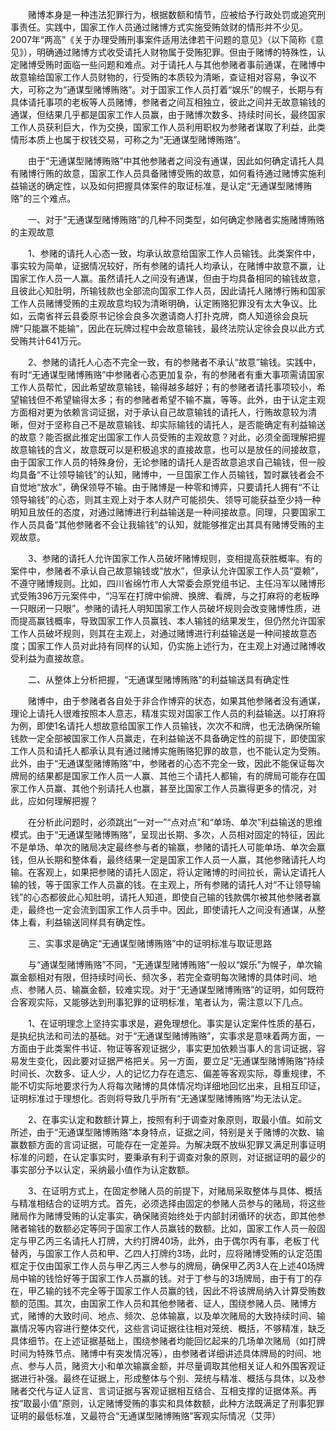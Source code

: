 　　赌博本身是一种违法犯罪行为，根据数额和情节，应被给予行政处罚或追究刑事责任。实践中，国家工作人员通过赌博方式实施受贿敛财的情形并不少见。2007年“两高”《关于办理受贿刑事案件适用法律若干问题的意见》（以下简称《意见》），明确通过赌博方式收受请托人财物属于受贿犯罪。但由于赌博的特殊性，认定赌博受贿时面临一些问题和难点。对于请托人与其他参赌者事前通谋，在赌博中故意输给国家工作人员财物的，行受贿的本质较为清晰，查证相对容易，争议不大，可称之为“通谋型赌博贿赂”。对于国家工作人员打着“娱乐”的幌子，长期与有具体请托事项的老板等人员赌博，参赌者之间互相独立，彼此之间并无故意输钱的通谋，但结果几乎都是国家工作人员赢，由于赌博次数多、持续时间长，最终国家工作人员获利巨大，作为交换，国家工作人员利用职权为参赌者谋取了利益，此类情形本质上也属于权钱交易，可称之为“无通谋型赌博贿赂”。

　　由于“无通谋型赌博贿赂”中其他参赌者之间没有通谋，因此如何确定请托人具有赌博行贿的故意，国家工作人员具备赌博受贿的故意，如何看待通过赌博实施利益输送的确定性，以及如何把握具体案件的取证标准，是认定“无通谋型赌博贿赂”的三个难点。

　　一、对于“无通谋型赌博贿赂”的几种不同类型，如何确定参赌者实施赌博贿赂的主观故意

　　1、参赌的请托人心态一致，均承认故意给国家工作人员输钱。此类案件中，事实较为简单，证据情况较好，所有参赌的请托人均承认，在赌博中故意不赢，让国家工作人员一人赢。虽然请托人之间没有通谋，但由于均具备相同的输钱故意，且彼此心知肚明，所输钱款也全部流向国家工作人员，因此请托人赌博行贿和国家工作人员赌博受贿的主观故意均较为清晰明确，认定贿赂犯罪没有太大争议。比如，云南省祥云县委原书记徐会良多次邀请商人打扑克牌，商人知道徐会良玩牌“只能赢不能输”，因此在玩牌过程中会故意输钱，最终法院认定徐会良以此方式受贿共计641万元。

　　2、参赌的请托人心态不完全一致，有的参赌者不承认“故意”输钱。实践中，有时“无通谋型赌博贿赂”中参赌者心态更加复杂，有的参赌者有重大事项需请国家工作人员帮忙，因此希望故意输钱，输得越多越好；有的参赌者请托事项较小，希望输钱但不希望输得太多；有的参赌者希望不输不赢，等等。此外，由于认定主观方面相对更为依赖言词证据，对于承认自己故意输钱的请托人，行贿故意较为清晰，但对于坚称自己不是故意输钱、却实际输钱的请托人，是否能确定有利益输送的故意？能否据此推定出国家工作人员受贿的主观故意？对此，必须全面理解把握故意输钱的含义，故意既可以是积极追求的直接故意，也可以是放任的间接故意，由于国家工作人员的特殊身份，无论参赌的请托人是否故意追求自己输钱，但一般均具备“不让领导输钱”的认知，赌博中，一旦国家工作人员输钱，暂时赢钱者会不自觉地“放水”，确保领导不输。由于赌博是一种零和博弈，只要请托人拥有“不让领导输钱”的心态，则其主观上对于本人财产可能损失、领导可能获益至少持一种明知且放任的态度，对通过赌博进行利益输送是一种间接故意。同理，只要国家工作人员具备“其他参赌者不会让我输钱”的认知，就能够推定出其具有赌博受贿的主观故意。

　　3、参赌的请托人允许国家工作人员破坏赌博规则，变相提高获胜概率。有的案件中，参赌者不承认自己故意输钱或“放水”，但承认允许国家工作人员“耍赖”，不遵守赌博规则。比如，四川省绵竹市人大常委会原党组书记、主任冯军以赌博形式受贿396万元案件中，“冯军在打牌中偷牌、换牌、看牌，与之打麻将的老板睁一只眼闭一只眼”。参赌的请托人明知国家工作人员破坏规则会改变赌博性质，进而提高赢钱概率，导致国家工作人员赢钱、本人输钱的结果发生，但仍然允许国家工作人员破坏规则，则其在主观上，对通过赌博进行利益输送是一种间接故意态度；国家工作人员对此持有同样的认知，仍实施上述行为，在主观上对通过赌博收受利益为直接故意。 

　　二、从整体上分析把握，“无通谋型赌博贿赂”的利益输送具有确定性

　　赌博中，由于参赌者各自处于非合作博弈的状态，如果其他参赌者没有通谋，理论上请托人很难按照本人意志，精准实现对国家工作人员的利益输送。以打麻将为例，即使1名请托人想故意给国家工作人员输钱，次次不和牌，也无法确保所输钱款一定全部被国家工作人员赢走，在利益输送不具备确定性的前提下，即使国家工作人员和请托人都承认具有通过赌博实施贿赂犯罪的故意，也不能认定为受贿。此外，由于“无通谋型赌博贿赂”中，参赌者的心态不完全一致，因此不能保证每次牌局的结果都是国家工作人员一人赢、其他三个请托人都输，有的牌局可能存在国家工作人员赢、其他个别请托人也赢，甚至比国家工作人员赢得更多的情况，对此，应如何理解把握？

　　在分析此问题时，必须跳出“一对一”“点对点”和“单场、单次”利益输送的思维模式。由于“无通谋型赌博贿赂”，呈现出长期、多次，人员相对固定的特征，因此不是单场、单次的赌局决定最终参与者的输赢，参赌的请托人可能单场、单次会赢钱，但从长期和整体看，最终结果一定是国家工作人员一人赢，其他参赌请托人均输。在客观上，如果把参赌的请托人固定，将认定赌博的时间拉长，需认定请托人输的钱，等于国家工作人员赢的钱。在主观上，所有参赌的请托人对“不让领导输钱”的心态都彼此心知肚明，请托人知道，即使自己输的钱款偶尔被其他参赌者赢走，最终也一定会流到国家工作人员手中。因此，即使请托人之间没有通谋，从整体上看，利益输送同样具有确定性。

　　三、实事求是确定“无通谋型赌博贿赂”中的证明标准与取证思路

　　与“通谋型赌博贿赂”不同，“无通谋型赌博贿赂”一般以“娱乐”为幌子，单次输赢金额相对有限，但持续时间长、频次多，若完全查明每次赌博的具体时间、地点、参赌人员、输赢金额，较难实现。对于“无通谋型赌博贿赂”的证明，如何既符合客观实际，又能够达到刑事犯罪的证明标准，笔者认为，需注意以下几点。

　　1、在证明理念上坚持实事求是，避免理想化。事实是认定案件性质的基石，是执纪执法和司法的基础。对于“无通谋型赌博贿赂”，实事求是意味着两方面，一方面由于此类案件书证、物证等客观证据少，事实更加依赖当事人的言词证据，容易发生变化，因此要对证据严格把关。另一方面，要立足“无通谋型赌博贿赂”持续时间长、次数多、证人少，人的记忆力存在遗忘、偏差等客观实际，尊重规律，不能不切实际地要求行为人将每次赌博的具体情况均详细地回忆出来，且相互印证，证明标准过于理想化。否则将导致几乎所有“无通谋型赌博贿赂”均无法认定。

　　2、在事实认定和数额计算上，按照有利于调查对象原则，取最小值。如前文所述，由于“无通谋型赌博贿赂”本身特点，证据之间，特别是关于赌博的次数、输赢数额方面的言词证据，可能存在一定差异。为解决既不放纵犯罪又满足刑事证明标准的问题，在认定事实时，要秉承有利于调查对象的原则，对证据证明的最少的事实部分予以认定，采纳最小值作为认定数额。

　　3、在证明方式上，在固定参赌人员的前提下，对赌局采取整体与具体、概括与精准相结合的证明方式。首先，必须选择由固定的参赌人员参与的赌局，将这些赌局作为赌博受贿的认定事实，确保赌资始终处于内部封闭循环的状态，即其他参赌者输钱的数额必定等同于国家工作人员赢钱的数额。比如，国家工作人员一般固定与甲乙丙三名请托人打牌，大约打牌40场，此外，由于偶尔丙有事，老板丁代替丙，与国家工作人员和甲、乙四人打牌约3场，此时，应将赌博受贿的认定范围框定于仅由国家工作人员与甲乙丙三人参与的牌局，确保甲乙丙3人在上述40场牌局中输的钱恰好等于国家工作人员赢的钱。对于丁参与的3场牌局，由于有丁的存在，甲乙输的钱不完全等于国家工作人员赢的钱，因此不将该牌局纳入计算受贿数额的范围。其次，由国家工作人员和其他参赌者、证人，围绕参赌人员、赌博方式，赌博的大致时间、地点、频次、总体输赢，以及单次赌局的大致持续时间、输赢情况等内容进行整体交代，这些言词证据往往相对笼统、概括，不够精准，缺乏具体细节。在上述证据基础上，围绕参赌者均能回忆起来的几场单次赌局（如打牌时间为特殊节点、赌博中有突发情况等），由参赌者详细讲述具体牌局的时间、地点、参与人员，赌资大小和单次输赢金额，并尽量调取其他相关证人和外围客观证据进行补强。最终在证据上，形成整体与个别、笼统与精准、概括与具体，以及参赌者交代与证人证言、言词证据与客观证据相互结合、互相支撑的证据体系。再按“取最小值”原则，认定赌博受贿的事实和具体数额，此种方法既满足了刑事犯罪证明的最低标准，又最符合“无通谋型赌博贿赂”客观实际情况（艾萍）